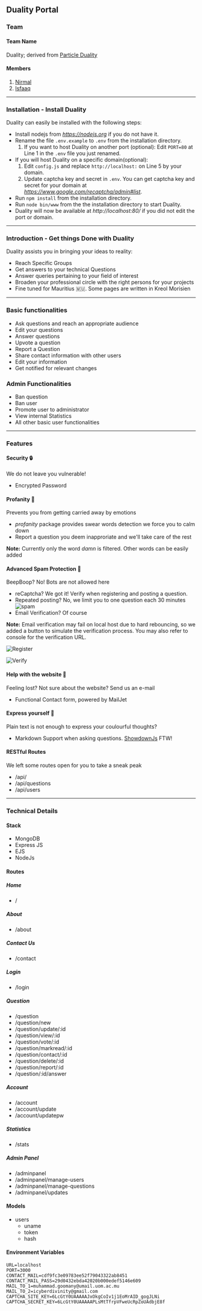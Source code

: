 ## Duality Portal

### Team

#### Team Name

Duality; derived from [Particle Duality](https://en.wikipedia.org/wiki/Wave%E2%80%93particle_duality)

#### Members

  1. [Nirmal](https://github.com/nirmal-k-r)
  2. [Isfaaq](https://github.com/nirmal-k-r)

---
### Installation - Install Duality

Duality can easily be installed with the following steps:
- Install nodejs from *https://nodejs.org* if you do not have it.
- Rename the file `.env.example` to `.env` from the installation directory.
  1. If you want to host Duality on another port (optional): Edit `PORT=80` at Line 1 in the `.env` file you just renamed.
- If you will host Duality on a specific domain(optional): 
  1. Edit `config.js` and replace `http://localhost:` on Line 5 by your domain.
  2. Update captcha key and secret in `.env`. You can get captcha key and secret for your domain at *https://www.google.com/recaptcha/admin#list*.
- Run `npm install` from the installation directory.
- Run `node bin/www` from the the installation directory to start Duality.
- Duality will now be available at *http://localhost:80/* if you did not edit the port or domain.



---
### Introduction - Get things Done with Duality

Duality assists you in bringing your ideas to reality:

- Reach Specific Groups
- Get answers to your technical Questions
- Answer queries pertaining to your field of interest
- Broaden your professional circle with the right persons for your projects
- Fine tuned for Mauritius :mauritius:. Some pages are written in Kreol Morisien

---

### Basic functionalities

- Ask questions and reach an appropriate audience
- Edit your questions
- Answer questions
- Upvote a question
- Report a Question
- Share contact information with other users
- Edit your information
- Get notified for relevant changes

### Admin Functionalities

- Ban question
- Ban user
- Promote user to administrator
- View internal Statistics
- All other basic user functionalities

---

### Features

#### Security :lock:

We do not leave you vulnerable!

- Encrypted Password

#### Profanity :anger:

Prevents you from getting carried away by emotions

- *profanity* package provides swear words detection we force you to calm down
- Report a question you deem inapproriate and we'll take care of the rest

**Note:** Currently only the word *damn* is filtered. Other words can be easily added

#### Advanced Spam Protection :robot:

BeepBoop? No! Bots are not allowed here

- reCaptcha? We got it! Verify when registering and posting a question.
- Repeated posting? No, we limit you to one question each 30 minutes ![spam](pics/blog-spam-protection.png)
- Email Verification? Of course

**Note:** Email verification may fail on local host due to hard rebouncing, so we added a button to simulate the verification process. You may also refer to console for the verification URL.

![Register](pics/register-email.png)

![Verify](pics/email-verification.png)

#### Help with the website :children_crossing:

Feeling lost? Not sure about the website? Send us an e-mail

- Functional Contact form, powered by MailJet

#### Express yourself :sparkler:

Plain text is not enough to express your coulourful thoughts?

- Markdown Support when asking questions. [ShowdownJs](http://showdownjs.com) FTW!

#### RESTful Routes

We left some routes open for you to take a sneak peak

- /api/
- /api/questions
- /api/users

---

### Technical Details

#### Stack

- MongoDB
- Express JS
- EJS
- NodeJs

#### Routes

##### Home

- /

##### About

- /about

##### Contact Us

- /contact

##### Login

- /login

##### Question

- /question
- /question/new
- /question/update/:id
- /question/view/:id
- /question/vote/:id
- /question/markread/:id
- /question/contact/:id
- /question/delete/:id
- /question/report/:id
- /question/:id/answer

##### Account

- /account
- /account/update
- /account/updatepw

##### Statistics

- /stats

##### Admin Panel

- /adminpanel
- /adminpanel/manage-users
- /adminpanel/manage-questions
- /adminpanel/updates

#### Models

- users
  * uname
  * token
  * hash


#### Environment Variables

```env
URL=localhost
PORT=3000
CONTACT_MAIL=cdf9fc3e09783ee52f79043322ab8451
CONTACT_MAIL_PASS=29d0432ebda42020b000edef5146e609
MAIL_TO_1=muhammad.goomany@umail.uom.ac.mu
MAIL_TO_2=icyberdivinity@gmail.com
CAPTCHA_SITE_KEY=6LcGtY0UAAAAAJxOkgCoIv1j1EoMrAID_gogJLNi
CAPTCHA_SECRET_KEY=6LcGtY0UAAAAAPLsMtTfrpVFweUcRpZoUAdbjE8f
```
